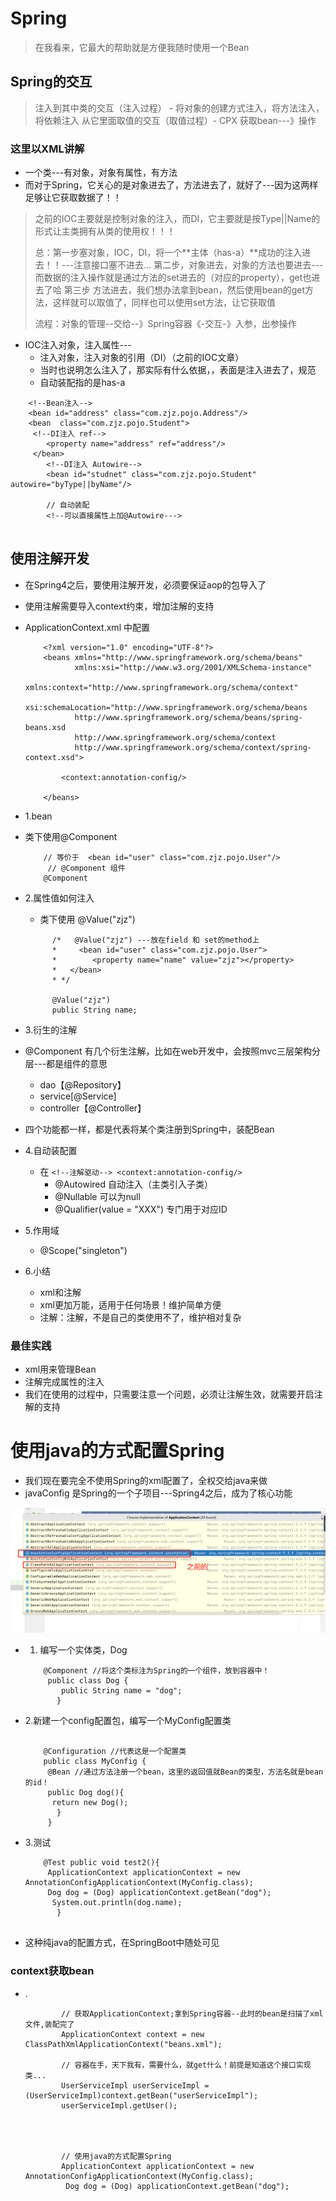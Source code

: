 # Spring
> 在我看来，它最大的帮助就是方便我随时使用一个Bean
> 


## Spring的交互
> 注入到其中类的交互（注入过程） - 将对象的创建方式注入，将方法注入，将依赖注入
> 从它里面取值的交互（取值过程）- CPX 获取bean---》操作
> 

### 这里以XML讲解
- 一个类---有对象，对象有属性，有方法
- 而对于Spring，它关心的是对象进去了，方法进去了，就好了---因为这两样足够让它获取数据了！！
> 之前的IOC主要就是控制对象的注入，而DI，它主要就是按Type||Name的形式让主类拥有从类的使用权！！！
> 
> 
> 
> 总：第一步塞对象，IOC，DI，将一个**主体（has-a）**成功的注入进去！！---注意接口塞不进去...
> 第二步，对象进去，对象的方法也要进去---而数据的注入操作就是通过方法的set进去的（对应的property），get也进去了哈
> 第三步 方法进去，我们想办法拿到bean，然后使用bean的get方法，这样就可以取值了，同样也可以使用set方法，让它获取值
> 
> 流程：对象的管理--交给--》Spring容器《-交互-》入参，出参操作
- IOC注入对象，注入属性---
  - 注入对象，注入对象的引用（DI）（之前的IOC文章）
  - 当时也说明怎么注入了，那实际有什么依据，，表面是注入进去了，规范
  - 自动装配指的是has-a
  
```
    <!--Bean注入-->
    <bean id="address" class="com.zjz.pojo.Address"/>
    <bean  class="com.zjz.pojo.Student">
     <!--DI注入 ref-->
        <property name="address" ref="address"/>
     </bean>   
        <!--DI注入 Autowire-->
        <bean id="studnet" class="com.zjz.pojo.Student" autowire="byType||byName"/>
        
        // 自动装配
        <!--可以直接属性上加@Autowire--->
        
```
  

## 使用注解开发
- 在Spring4之后，要使用注解开发，必须要保证aop的包导入了
- 使用注解需要导入context约束，增加注解的支持

- ApplicationContext.xml 中配置
  
    ```
        <?xml version="1.0" encoding="UTF-8"?>
        <beans xmlns="http://www.springframework.org/schema/beans"
               xmlns:xsi="http://www.w3.org/2001/XMLSchema-instance"
               xmlns:context="http://www.springframework.org/schema/context"
               xsi:schemaLocation="http://www.springframework.org/schema/beans
               http://www.springframework.org/schema/beans/spring-beans.xsd
               http://www.springframework.org/schema/context
               http://www.springframework.org/schema/context/spring-context.xsd">
        
            <context:annotation-config/>
    
        </beans>
    ```
- 1.bean
- 类下使用@Component
  
    ```
        // 等价于  <bean id="user" class="com.zjz.pojo.User"/>
         // @Component 组件
        @Component
  
    ```
  




- 2.属性值如何注入
  - 类下使用  @Value("zjz")

  ```   
        /*   @Value("zjz") ---放在field 和 set的method上
        *     <bean id="user" class="com.zjz.pojo.User">
        *        <property name="name" value="zjz"></property>
        *   </bean>
        * */
    
        @Value("zjz")
        public String name;
  
  ```
  
- 3.衍生的注解
 -  @Component 有几个衍生注解，比如在web开发中，会按照mvc三层架构分层---都是组件的意思
    - dao【@Repository】
    - service[@Service]
    - controller【@Controller】
 - 四个功能都一样，都是代表将某个类注册到Spring中，装配Bean
   
- 4.自动装配置
  - 在  `<!--注解驱动--> <context:annotation-config/>`
    - @Autowired   自动注入（主类引入子类） 
    - @Nullable  可以为null                
    - @Qualifier(value = "XXX") 专门用于对应ID     
  
- 5.作用域
  - @Scope("singleton")
- 6.小结
  - xml和注解
  - xml更加万能，适用于任何场景！维护简单方便
  - 注解：注解，不是自己的类使用不了，维护相对复杂
  
### 最佳实践
- xml用来管理Bean
- 注解完成属性的注入
- 我们在使用的过程中，只需要注意一个问题，必须让注解生效，就需要开启注解的支持



# 使用java的方式配置Spring
- 我们现在要完全不使用Spring的xml配置了，全权交给java来做
- javaConfig 是Spring的一个子项目---Spring4之后，成为了核心功能


![img_7.png](img_7.png)

- 1. 编写一个实体类，Dog
    ```
        @Component //将这个类标注为Spring的一个组件，放到容器中！ 
         public class Dog {
            public String name = "dog";
           }
  
   ```
  
- 2.新建一个config配置包，编写一个MyConfig配置类

    ```
    
        @Configuration //代表这是一个配置类 
        public class MyConfig {
         @Bean //通过方法注册一个bean，这里的返回值就Bean的类型，方法名就是bean的id！ 
         public Dog dog(){
          return new Dog();
           }
         }
    
    ```
  
- 3.测试
  
    ```
        @Test public void test2(){
         ApplicationContext applicationContext = new AnnotationConfigApplicationContext(MyConfig.class); 
         Dog dog = (Dog) applicationContext.getBean("dog");
          System.out.println(dog.name);
           }
          
    ```
  
- 这种纯java的配置方式，在SpringBoot中随处可见



### context获取bean
- .
  ```
          // 获取ApplicationContext;拿到Spring容器--此时的bean是扫描了xml文件,装配完了
          ApplicationContext context = new ClassPathXmlApplicationContext("beans.xml");
  
          // 容器在手，天下我有，需要什么，就get什么！前提是知道这个接口实现类...
          UserServiceImpl userServiceImpl = (UserServiceImpl)context.getBean("userServiceImpl");
          userServiceImpl.getUser();
  
  
  
  
          // 使用java的方式配置Spring
          ApplicationContext applicationContext = new AnnotationConfigApplicationContext(MyConfig.class); 
           Dog dog = (Dog) applicationContext.getBean("dog");
  ```



  

















